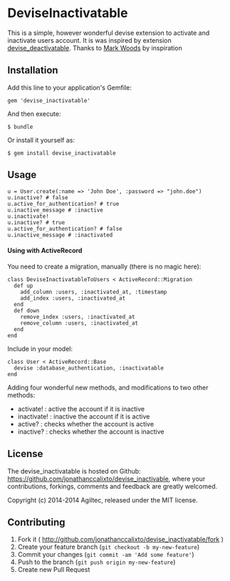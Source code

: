 # DeviseInactivatable

This is a simple, however wonderful devise extension to activate and inactivate users account.
It is was inspired by extension [devise_deactivatable](https://github.com/thickpaddy/devise_deactivatable).
Thanks to [Mark Woods](https://github.com/thickpaddy) by inspiration

## Installation

Add this line to your application's Gemfile:

    gem 'devise_inactivatable'

And then execute:

    $ bundle

Or install it yourself as:

    $ gem install devise_inactivatable

## Usage

    u = User.create(:name => 'John Doe', :password => "john.doe")
    u.inactive? # false
    u.active_for_authentication? # true
    u.inactive_message # :inactive
    u.inactivate!
    u.inactive? # true
    u.active_for_authentication? # false
    u.inactive_message # :inactivated

#### Using with ActiveRecord
You need to create a migration, manually (there is no magic here):

    class DeviseInactivatableToUsers < ActiveRecord::Migration
      def up
        add_column :users, :inactivated_at, :timestamp
        add_index :users, :inactivated_at
      end
      def down
        remove_index :users, :inactivated_at
        remove_column :users, :inactivated_at
      end
    end


Include in your model:

    class User < ActiveRecord::Base
      devise :database_authentication, :inactivatable
    end

Adding four wonderful new methods, and modifications to two other methods:

- activate! : active the account if it is inactive
- inactivate! : inactive the account if it is active
- active? : checks whether the account is active
- inactive? : checks whether the account is inactive

## License

The devise_inactivatable is hosted on Github: https://github.com/jonathanccalixto/devise_inactivable, where your contributions, forkings, comments and feedback are greatly welcomed.

Copyright (c) 2014-2014 Agiltec, released under the MIT license.


## Contributing

1. Fork it ( http://github.com/jonathanccalixto/devise_inactivatable/fork )
2. Create your feature branch (`git checkout -b my-new-feature`)
3. Commit your changes (`git commit -am 'Add some feature'`)
4. Push to the branch (`git push origin my-new-feature`)
5. Create new Pull Request
